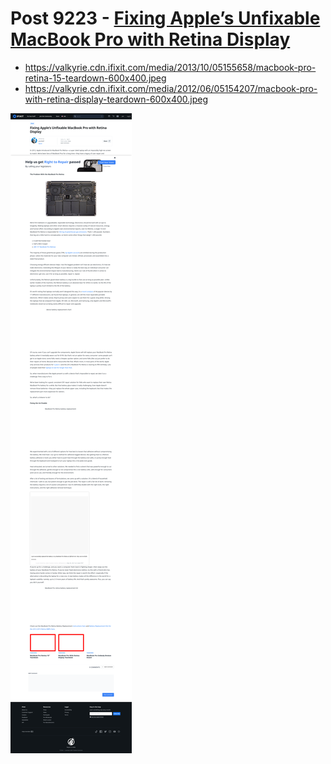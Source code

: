 # Post 9223 - [Fixing Apple&#8217;s Unfixable MacBook Pro with Retina Display](https://www.ifixit.com/News/9223/retina-battery-repair)

- https://valkyrie.cdn.ifixit.com/media/2013/10/05155658/macbook-pro-retina-15-teardown-600x400.jpeg
- https://valkyrie.cdn.ifixit.com/media/2012/06/05154207/macbook-pro-with-retina-display-teardown-600x400.jpeg

![screencap](screenshots/22a43170-12ea-44eb-b6ea-890369d8a241.png)
